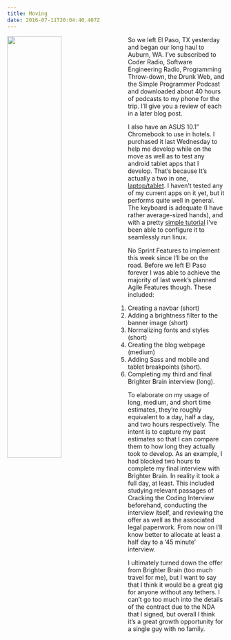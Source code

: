 ```yaml
---
title: Moving
date: 2016-07-11T20:04:40.407Z
---
```

<img style="float: left; margin:0 2em 1em 0; width: 50%" src="/img/blog/moving.jpg"/> 

So we left El Paso, TX yesterday and began our long haul to Auburn, WA.  I’ve subscribed to Coder Radio, Software Engineering Radio, Programming Throw-down, the Drunk Web, and the Simple Programmer Podcast and downloaded about 40 hours of podcasts to my phone for the trip.  I’ll give you a review of each in a later 
blog post. 

I also have an ASUS 10.1” Chromebook to use in hotels.  I purchased it last Wednesday to help me develop while on the move as well as to test any android tablet apps that I develop. That’s because It’s actually a two in one, [laptop/tablet](https://support.google.com/chromebook/answer/1086915?hl=en&source=genius-rts).  I
haven’t tested any of my current apps on it yet, but it performs quite well in general.  The keyboard is adequate (I have rather average-sized hands), and with a pretty [simple tutorial](http://www.networkworld.com/article/2867025/opensource-subnet/3-ways-to-run-normal-linux-on-a-chromebook.html) I’ve been able to configure it to seamlessly run linux.  

No Sprint Features to implement this week since I’ll be on the road. Before we left El Paso forever I was able to achieve the majority of last week’s planned Agile Features though. These included:

1. Creating a navbar (short)
2. Adding a brightness filter to the banner image (short)
3. Normalizing fonts and styles (short)
4. Creating the blog webpage (medium)
5. Adding Sass and mobile and tablet breakpoints (short).
6. Completing my third and final Brighter Brain interview (long).

To elaborate on my usage of long, medium, and short time estimates, they’re roughly equivalent to a day, half a day, and two hours respectively.  The intent is to capture my past estimates so that I can compare them to how long they actually took to develop.  As an example, I had blocked two hours to complete my final
interview with Brighter Brain.  In reality it took a full day, at least.  This included studying relevant passages of Cracking the Coding Interview beforehand,  conducting the interview itself, and reviewing the offer as well as the associated legal paperwork.  From now on I’ll know better to allocate at least a half day
to a ‘45 minute’ interview.

I ultimately turned down the offer from Brighter Brain (too much travel for me), but I want to say that I think it would be a great gig for anyone without any tethers.  I can’t go too much into the details of the contract due to the NDA that I signed, but overall I think it’s a great growth opportunity for a single guy with no family.
